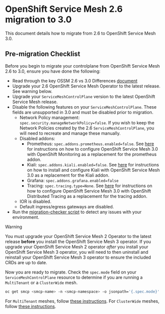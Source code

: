 # OpenShift Service Mesh 2.6 migration to 3.0

This document details how to migrate from 2.6 to OpenShift Service Mesh 3.0.

## Pre-migration Checklist

Before you begin to migrate your controlplane from OpenShift Service Mesh 2.6 to 3.0, ensure you have done the following:

- Read through the key OSSM 2.6 vs 3.0 Differences [document](./../ossm2-vs-ossm3.md) 
- Upgrade your 2.6 OpenShift Service Mesh Operator to the latest release. See warning below.
- Upgrade your `ServiceMeshControlPlane` version to the latest OpenShift Service Mesh release.
- Disable the following features on your `ServiceMeshControlPlane`. These fields are unsupported in 3.0 and must be disabled prior to migration.
    <!-- TODO: create a separate page for each of these bullet points describing how to migrate off the SMCP managed version. -->
    <!-- TODO: revisit this list when: https://issues.redhat.com/browse/OSSM-8299 is completed. -->
  - Network Policy management: `spec.security.manageNetworkPolicy=false`. If you wish to keep the Network Policies created by the 2.6 `ServiceMeshControlPlane`, you will need to recreate and manage these manually.
  - Disabled addons:
    - Prometheus: `spec.addons.prometheus.enabled=false`. See [here](https://docs.redhat.com/en/documentation/red_hat_openshift_service_mesh/3.0.0tp1/html/observability/metrics-and-service-mesh#ossm-config-openshift-monitoring-only_ossm-metrics-assembly) for instructions on how to configure OpenShift Service Mesh 3.0 with OpenShift Monitoring as a replacement for the prometheus addon.
    - Kiali: `spec.addons.kiali.enabled=false`. See [here](https://docs.redhat.com/en/documentation/red_hat_openshift_service_mesh/3.0.0tp1/html/observability/kiali-operator-provided-by-red-hat#ossm-install-kiali-operator_ossm-kiali-assembly) for instructions on how to install and configure Kiali with OpenShift Service Mesh 3.0 as a replacement for the Kiali addon.
    - Grafana: `spec.addons.grafana.enabled=false`
    - Tracing: `spec.tracing.type=None`. See [here](https://docs.redhat.com/en/documentation/red_hat_openshift_service_mesh/3.0.0tp1/html/observability/distributed-tracing-and-service-mesh#ossm-distr-tracing-assembly) for instructions on how to configure OpenShift Service Mesh 3.0 with OpenShift Distributed Tracing as a replacement for the tracing addon.
  - IOR is disabled.
  - Default ingress/egress gateways are disabled.
- Run the [migration-checker script](migration-checker.sh) to detect any issues with your environment.

> [!WARNING]
> You must upgrade your OpenShift Service Mesh 2 Operator to the latest release **before** you install the OpenShift Service Mesh 3 operator. If you upgrade your OpenShift Service Mesh 2 operator _after_ you install your OpenShift Service Mesh 3 operator, you will need to then uninstall and reinstall your OpenShift Service Mesh 3 operator to ensure the included CRDs are up to date.

Now you are ready to migrate. Check the `spec.mode` field on your `ServiceMeshControlPlane` resource to determine if you are running a `MultiTenant` or a `ClusterWide` mesh.

```sh
oc get smcp <smcp-name> -n <smcp-namespace> -o jsonpath='{.spec.mode}'
```

For `MultiTenant` meshes, follow [these instructions](./multi-tenancy/README.md). For `ClusterWide` meshes, follow [these instructions](#TODO).
